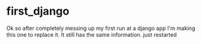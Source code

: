 # first_django
Ok so after completely messing up my first run at a django app I'm making this one to replace it. It still has the same information. just restarted
